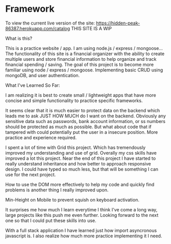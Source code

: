 # Framework
To view the current live version of the site: https://hidden-peak-86387.herokuapp.com/catalog
THIS SITE IS A WIP

What is this?  

This is a practice website / app. 
I am using node.js / express / mongoose...
The functionality of this site is a financial organizer with the ability to create multiple users and store financial information to help organize and track financial spending / saving.
The goal of this project is to become more familiar using node / express / mongoose. Implementing basic CRUD using mongoDB, and user authentication.

What I've Learned So Far: 


I am realizing it is best to create small / lightweight apps that have more concise and simple functionality to practice specific frameworks. 
 
It seems clear that it is much easier to protect data on the backend which leads me to ask JUST HOW MUCH do I want on the backend. Obviously any sensitive data such as passwords, bank account information, or ss numbers should be protected as much as possible. But what about code that if tampered with could potentially put the user in a insecure position. More practice and experience required.

I spent a lot of time with Grid this project. Which has tremendously improved my understanding and use of grid. Overally my css skills have improved a lot this project. Near the end of this project I have started to really understand inheritance and how better to approach responsive design. I could have typed so much less, but that will be something I can use for the next project. 

How to use the DOM more effectively to help my code and quickly find problems is another thing I really improved upon.

Min-Height on Mobile to prevent squish on keyboard activation.

It surprises me how much I learn everytime I think I've come a long way, large projects like this push me even further. Looking forward to the next one so that I could put these skills into use.
 
With a full stack application I have learned just how import asyncronous javascript is. I also realize how much more practice implementing it I need.


